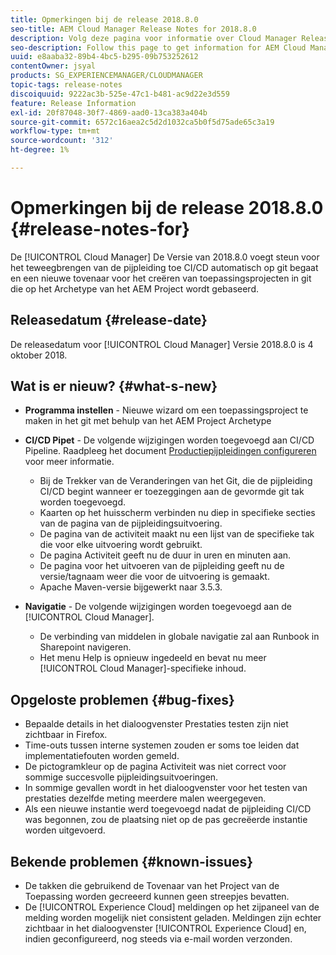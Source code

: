 ```yaml
---
title: Opmerkingen bij de release 2018.8.0
seo-title: AEM Cloud Manager Release Notes for 2018.8.0
description: Volg deze pagina voor informatie over Cloud Manager Release 2018.8.0.
seo-description: Follow this page to get information for AEM Cloud Manager Release 2018.8.0.
uuid: e8aaba32-89b4-4bc5-b295-09b753252612
contentOwner: jsyal
products: SG_EXPERIENCEMANAGER/CLOUDMANAGER
topic-tags: release-notes
discoiquuid: 9222ac3b-525e-47c1-b481-ac9d22e3d559
feature: Release Information
exl-id: 20f87048-30f7-4869-aad0-13ca383a404b
source-git-commit: 6572c16aea2c5d2d1032ca5b0f5d75ade65c3a19
workflow-type: tm+mt
source-wordcount: '312'
ht-degree: 1%

---
```


# Opmerkingen bij de release 2018.8.0 {#release-notes-for}

De [!UICONTROL Cloud Manager] De Versie van 2018.8.0 voegt steun voor het teweegbrengen van de pijpleiding toe CI/CD automatisch op git begaat en een nieuwe tovenaar voor het creëren van toepassingsprojecten in git die op het Archetype van het AEM Project wordt gebaseerd.

## Releasedatum {#release-date}

De releasedatum voor [!UICONTROL Cloud Manager] Versie 2018.8.0 is 4 oktober 2018.

## Wat is er nieuw? {#what-s-new}

* **Programma instellen** - Nieuwe wizard om een toepassingsproject te maken in het git met behulp van het AEM Project Archetype

* **CI/CD Pipet** - De volgende wijzigingen worden toegevoegd aan CI/CD Pipeline. Raadpleeg het document [Productiepijpleidingen configureren](/help/using/production-pipelines.md) voor meer informatie.

   * Bij de Trekker van de Veranderingen van het Git, die de pijpleiding CI/CD begint wanneer er toezeggingen aan de gevormde git tak worden toegevoegd.
   * Kaarten op het huisscherm verbinden nu diep in specifieke secties van de pagina van de pijpleidingsuitvoering.
   * De pagina van de activiteit maakt nu een lijst van de specifieke tak die voor elke uitvoering wordt gebruikt.
   * De pagina Activiteit geeft nu de duur in uren en minuten aan.
   * De pagina voor het uitvoeren van de pijpleiding geeft nu de versie/tagnaam weer die voor de uitvoering is gemaakt.
   * Apache Maven-versie bijgewerkt naar 3.5.3.

* **Navigatie** - De volgende wijzigingen worden toegevoegd aan de [!UICONTROL Cloud Manager].

   * De verbinding van middelen in globale navigatie zal aan Runbook in Sharepoint navigeren.
   * Het menu Help is opnieuw ingedeeld en bevat nu meer [!UICONTROL Cloud Manager]-specifieke inhoud.

## Opgeloste problemen {#bug-fixes}

* Bepaalde details in het dialoogvenster Prestaties testen zijn niet zichtbaar in Firefox.
* Time-outs tussen interne systemen zouden er soms toe leiden dat implementatiefouten worden gemeld.
* De pictogramkleur op de pagina Activiteit was niet correct voor sommige succesvolle pijpleidingsuitvoeringen.
* In sommige gevallen wordt in het dialoogvenster voor het testen van prestaties dezelfde meting meerdere malen weergegeven.
* Als een nieuwe instantie werd toegevoegd nadat de pijpleiding CI/CD was begonnen, zou de plaatsing niet op de pas gecreëerde instantie worden uitgevoerd.

## Bekende problemen {#known-issues}

* De takken die gebruikend de Tovenaar van het Project van de Toepassing worden gecreeerd kunnen geen streepjes bevatten.
* De [!UICONTROL Experience Cloud] meldingen op het zijpaneel van de melding worden mogelijk niet consistent geladen. Meldingen zijn echter zichtbaar in het dialoogvenster [!UICONTROL Experience Cloud] en, indien geconfigureerd, nog steeds via e-mail worden verzonden.
